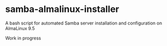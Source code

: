 # samba-almalinux-installer
A bash script for automated Samba server installation and configuration on AlmaLinux 9.5

Work in progress
